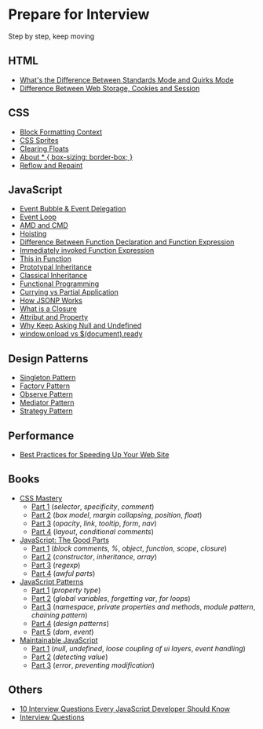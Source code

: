 # Prepare for Interview

Step by step, keep moving

## HTML

- [What's the Difference Between Standards Mode and Quirks Mode](https://github.com/L-movingon/prepare-for-interview/blob/master/HTML/whats-the-difference-between-standards-mode-and-quirks-mode.md)
- [Difference Between Web Storage, Cookies and Session](https://github.com/L-movingon/prepare-for-interview/blob/master/HTML/difference-between-webstorage-cookies-and-session.md)

## CSS

- [Block Formatting Context](https://github.com/L-movingon/prepare-for-interview/blob/master/CSS/block-formatting-context.md)
- [CSS Sprites](https://github.com/L-movingon/prepare-for-interview/blob/master/CSS/css-sprites.md)
- [Clearing Floats](https://github.com/L-movingon/prepare-for-interview/blob/master/CSS/clearing-floats.md)
- [About * { box-sizing: border-box; }](https://github.com/L-movingon/prepare-for-interview/blob/master/CSS/about-box-sizing-border-box.md)
- [Reflow and Repaint](https://github.com/L-movingon/prepare-for-interview/blob/master/CSS/reflow-and-repaint.md)

## JavaScript

- [Event Bubble & Event Delegation](https://github.com/L-movingon/prepare-for-interview/blob/master/JavaScript/event-bubble-and-event-delegation.md)
- [Event Loop](https://github.com/L-movingon/prepare-for-interview/blob/master/JavaScript/event-loop.md)
- [AMD and CMD](https://github.com/L-movingon/prepare-for-interview/blob/master/JavaScript/amd-and-cmd.md)
- [Hoisting](https://github.com/L-movingon/prepare-for-interview/blob/master/JavaScript/hoisting.md)
- [Difference Between Function Declaration and Function Expression](https://github.com/L-movingon/prepare-for-interview/blob/master/JavaScript/difference-between-function-declaration-and-function-expression.md)
- [Immediately invoked Function Expression](https://github.com/L-movingon/prepare-for-interview/blob/master/JavaScript/immediately-invoked-function-expression.md)
- [This in Function](https://github.com/L-movingon/prepare-for-interview/blob/master/JavaScript/this-in-function.md)
- [Prototypal Inheritance](https://github.com/L-movingon/prepare-for-interview/blob/master/JavaScript/prototypal-inheritance.md)
- [Classical Inheritance](https://github.com/L-movingon/prepare-for-interview/blob/master/JavaScript/classical-inheritance.md)
- [Functional Programming](https://github.com/L-movingon/prepare-for-interview/blob/master/JavaScript/functional-programming.md)
- [Currying vs Partial Application](https://github.com/L-movingon/prepare-for-interview/blob/master/JavaScript/currying-vs-partial-application.md)
- [How JSONP Works](https://github.com/L-movingon/prepare-for-interview/blob/master/JavaScript/how-jsonp-works.md)
- [What is a Closure](https://github.com/L-movingon/prepare-for-interview/blob/master/JavaScript/what-is-closure.md)
- [Attribut and Property](https://github.com/L-movingon/prepare-for-interview/blob/master/JavaScript/attribute-and-property.md)
- [Why Keep Asking Null and Undefined](https://github.com/L-movingon/prepare-for-interview/blob/master/JavaScript/why-keep-asking-null-and-undefined.md)
- [window.onload vs $(document).ready](https://github.com/L-movingon/prepare-for-interview/blob/master/JavaScript/window-onload-vs-document-ready.md)

## Design Patterns

- [Singleton Pattern](https://github.com/L-movingon/prepare-for-interview/blob/master/Design-Patterns/singleton-pattern.md)
- [Factory Pattern](https://github.com/L-movingon/prepare-for-interview/blob/master/Design-Patterns/factory-pattern.md)
- [Observe Pattern](https://github.com/L-movingon/prepare-for-interview/blob/master/Design-Patterns/observer-pattern.md)
- [Mediator Pattern](https://github.com/L-movingon/prepare-for-interview/blob/master/Design-Patterns/mediator-pattern.md)
- [Strategy Pattern](https://github.com/L-movingon/prepare-for-interview/blob/master/Design-Patterns/strategy-pattern.md)


## Performance

- [Best Practices for Speeding Up Your Web Site](https://github.com/L-movingon/prepare-for-interview/blob/master/Performance/best-practices-for-speeding-up-your-web-site.md)

## Books

- [CSS Mastery](https://github.com/L-movingon/prepare-for-interview/blob/master/Books/CSS-Mastery)
	- [Part 1](https://github.com/L-movingon/prepare-for-interview/blob/master/Books/CSS-Mastery/css-mastery-part-1.md) (*selector*, *specificity*, *comment*)
	- [Part 2](https://github.com/L-movingon/prepare-for-interview/blob/master/Books/CSS-Mastery/css-mastery-part-2.md) (*box model*, *margin collapsing*, *position*, *float*)
	- [Part 3](https://github.com/L-movingon/prepare-for-interview/blob/master/Books/CSS-Mastery/css-mastery-part-3.md) (*opacity*, *link*, *tooltip*, *form*, *nav*)
	- [Part 4](https://github.com/L-movingon/prepare-for-interview/blob/master/Books/CSS-Mastery/css-mastery-part-4.md) (*layout*, *conditional comments*)
- [JavaScript: The Good Parts](https://github.com/L-movingon/prepare-for-interview/blob/master/Books/JavaScript-The-Good-Parts)
	- [Part 1](https://github.com/L-movingon/prepare-for-interview/blob/master/Books/JavaScript-The-Good-Parts/javascript-the-good-parts-part-1.md) (*block comments*, *%*, *object*, *function*, *scope*, *closure*)
	- [Part 2](https://github.com/L-movingon/prepare-for-interview/blob/master/Books/JavaScript-The-Good-Parts/javascript-the-good-parts-part-2.md) (*constructor*, *inheritance*, *array*)
	- [Part 3](https://github.com/L-movingon/prepare-for-interview/blob/master/Books/JavaScript-The-Good-Parts/javascript-the-good-parts-part-3.md) (*regexp*)
	- [Part 4](https://github.com/L-movingon/prepare-for-interview/blob/master/Books/JavaScript-The-Good-Parts/javascript-the-good-parts-part-4.md) (*awful parts*)
- [JavaScript Patterns](https://github.com/L-movingon/prepare-for-interview/blob/master/Books/JavaScript-Patterns)
	- [Part 1](https://github.com/L-movingon/prepare-for-interview/blob/master/Books/JavaScript-Patterns/javascript-patterns-part-1.md) (*property type*)
	- [Part 2](https://github.com/L-movingon/prepare-for-interview/blob/master/Books/JavaScript-Patterns/javascript-patterns-part-2.md) (*global variables*, *forgetting var*, *for loops*)
	- [Part 3](https://github.com/L-movingon/prepare-for-interview/blob/master/Books/JavaScript-Patterns/javascript-patterns-part-3.md) (*namespace*, *private properties and methods*, *module pattern*, *chaining pattern*)
	- [Part 4](https://github.com/L-movingon/prepare-for-interview/blob/master/Books/JavaScript-Patterns/javascript-patterns-part-4.md) (*design patterns*)
	- [Part 5](https://github.com/L-movingon/prepare-for-interview/blob/master/Books/JavaScript-Patterns/javascript-patterns-part-5.md) (*dom*, *event*)
- [Maintainable JavaScript](https://github.com/L-movingon/prepare-for-interview/blob/master/Books/Maintainable-JavaScript)
	- [Part 1](https://github.com/L-movingon/prepare-for-interview/blob/master/Books/Maintainable-JavaScript/maintainable-javascript-part-1.md) (*null*, *undefined*, *loose coupling of ui layers*, *event handling*)
	- [Part 2](https://github.com/L-movingon/prepare-for-interview/blob/master/Books/Maintainable-JavaScript/maintainable-javascript-part-2.md) (*detecting value*)
	- [Part 3](https://github.com/L-movingon/prepare-for-interview/blob/master/Books/Maintainable-JavaScript/maintainable-javascript-part-3.md) (*error*, *preventing modification*)

## Others

- [10 Interview Questions Every JavaScript Developer Should Know](https://github.com/L-movingon/prepare-for-interview/blob/master/Others/10-interview-questions-every-javascript-developer-should-know.md)
- [Interview Questions](https://github.com/L-movingon/prepare-for-interview/blob/master/Others/interview-questions.md)
